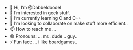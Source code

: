 - 👋 Hi, I’m @Dabbeldoodel
- 👀 I’m interested in geek stuff.
- 🌱 I’m currently learning C and C++
- 💞️ I’m looking to collaborate on make stuff more efficient.. 
- 📫 How to reach me ...
- 😄 Pronouns: ... mr.. dude .. guy.. 
- ⚡ Fun fact: ... i like boardgames.. 

<!---
Dabbeldoodel/Dabbeldoodel is a ✨ special ✨ repository because its `README.md` (this file) appears on your GitHub profile.
You can click the Preview link to take a look at your changes.
--->

